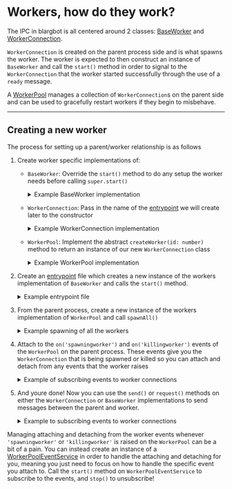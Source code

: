 # Workers, how do they work?

The IPC in blargbot is all centered around 2 classes: [BaseWorker](./BaseWorker.ts) and [WorkerConnection](./WorkerConnection.ts).

`WorkerConnection` is created on the parent process side and is what spawns the worker. The worker is expected to then construct an instance of `BaseWorker` and call the `start()` method in order to signal to the `WorkerConnection` that the worker started successfully through the use of a `ready` message.

A [WorkerPool](./WorkerPool.ts) manages a collection of `WorkerConnection`s on the parent side and can be used to gracefully restart workers if they begin to misbehave.

---

## Creating a new worker
The process for setting up a parent/worker relationship is as follows

1. Create worker specific implementations of:
    - `BaseWorker`: Override the `start()` method to do any setup the worker needs before calling `super.start()`
        <details>
            <summary>Example BaseWorker implementation</summary>

        ```ts
        export class MyWorker extends BaseWorker {
            public async start(): Promise<void> {
                await Promise.All([
                    setupService1(),
                    setupService2(),
                    setupService3()
                ]);
                await super.start();
            }
        }
        ```
        </details>
    
    - `WorkerConnection`: Pass in the name of the [entrypoint](/src/entrypoints) we will create later to the constructor
        <details>
            <summary>Example WorkerConnection implementation</summary>

        ```ts
        export class MyConnection extends WorkerConnection {
            public constructor(id: number, logger: Logger) {
                super(id, 'myWorker', logger);
            }
        }
        ```
        </details>

    - `WorkerPool`: Implement the abstract `createWorker(id: number)` method to return an instance of our new `WorkerConnection` class
        <details>
            <summary>Example WorkerPool implementation</summary>

        ```ts
        export class MyWorkerPool extends WorkerPool<MyConnection> {
            public constructor(logger: Logger) {
                super(
                    'Test process', /* a name, just used for logging */
                    10, /* number of workers */
                    60000, /* how long to allow each worker to start up */
                    logger
                );
            }

            protected createWorker(id: number): MyConnection {
                return new MyConnection(id, this.logger);
            }
        }
        ```
        </details>
    
1. Create an [entrypoint](/src/entrypoints) file which creates a new instance of the workers implementation of `BaseWorker` and calls the `start()` method. 
    <details>
        <summary>Example entrypoint file</summary>

    ```ts
    // src/entrypoints/myWorker.ts
    function handleTick(data: string, id: snowflake, reply: (data: string) => void): void {
        reply(`tock! ${data}`);
    }

    const worker = new MyWorker();
    worker.on('tick', handleTick);
    await worker.start();

    ```
    </details>

1. From the parent process, create a new instance of the workers implementation of `WorkerPool` and call `spawnAll()`
    <details>
        <summary>Example spawning of all the workers</summary>

    ```ts
    const workers = new MyWorkerPool(logger);
    await workers.spawnAll();
    ```
    </details>

1. Attach to the `on('spawningworker')` and `on('killingworker')` events of the `WorkerPool` on the parent process. These events give you the `WorkerConnection` that is being spawned or killed so you can attach and detach from any events that the worker raises
    <details>
        <summary>Example of subscribing events to worker connections</summary>

    ```ts
    function handlePing(worker: MyConnection, data: string, id: snowflake, reply: (data: string) => void): void {
        reply(`${data} back at you, worker ${worker.id}!`);
    }

    workers.on('spawningworker', worker => worker.on('ping', handlePing));
    workers.on('killingworker', worker => worker.off('ping', handlePing));
    ```
    </details>

1. And youre done! Now you can use the `send()` or `request()` methods on either the `WorkerConnection` or `BaseWorker` implementations to send messages between the parent and worker.
    <details>
        <summary>Example to subscribing events to worker connections</summary>

    ```ts
    /***** on the worker *****/
    // This will be handled by the handlePing method in the master example above.
    // value will be 'Hello! back at you, worker 0' if this is worker 0
    const response: string = await worker.request<string, string>('ping', 'Hello!');

    /***** on the master *****/
    // This will be handled by the worker 
    // value will be 'tock! 5'
    const response: string = await workers.get(0).request<number, string>('tick', 5);
    ```
    </details>

Managing attaching and detaching from the worker events whenever `'spawningworker'` or `'killingworker'` is raised on the `WorkerPool` can be a bit of a pain. You can instead create an instance of a [WorkerPoolEventService](/src/core/serviceTypes/WorkerPoolEventService.ts) in order to handle the attaching and detaching for you, meaning you just need to focus on how to handle the specific event you attach to. Call the `start()` method on `WorkerPoolEventService` to subscribe to the events, and `stop()` to unsubscribe!